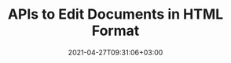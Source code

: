 ---
############################# Static ############################
layout: "product"
date: 2021-04-27T09:31:06+03:00
draft: false

############################# Head ############################
head_title: ".NET & Java Documents Editing Library | Edit Documents using HTML"
head_description: "Document Editing APIs native to C# .NET & Java. Load & convert different formats to HTML, edit & manipulate, convert back to original format."

############################# Header ############################
title: "APIs to Edit Documents in HTML Format"
description: "Convert documents to & from HTML for editing and manipulation from within your own .NET & Java applications."

############################# APIs ###############################
apis:
  enable: true

  api:
    # api loop
    - title: "GroupDocs.Editor On Premise APIs Include"
      
      api_product:
        # api_product loop
        - link: "https://products.groupdocs.com/editor/net/"
          img_alt: "GroupDocs.Editor for .NET"
          image: "https://www.groupdocs.cloud/templates/groupdocs/images/product-logos/groupdocs-editor-net.png"
          product: "GroupDocs.Editor for"
          platform: ".NET"
          content: "Native .NET APIs for Windows Forms, ASP.NET, WPF, WCF & other .NET Framework based applications."

        # api_product loop
        - link: "https://products.groupdocs.com/editor/java/"
          img_alt: "GroupDocs.Editor for Java"
          image: "https://www.groupdocs.cloud/templates/groupdocs/images/product-logos/groupdocs-editor-java.png"
          product: "GroupDocs.Editor for"
          platform: "Java"
          content: "Native Java APIs for the Desktop, Web & other Java SE or EE based applications."

############################# Back to top ###############################
back_to_top:
  enable: true
---